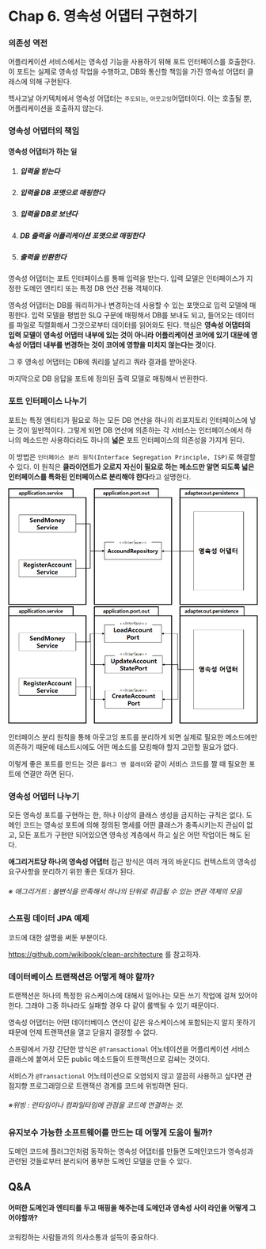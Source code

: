# Chap 6. 영속성 어댑터 구현하기



### 의존성 역전

어플리케이션 서비스에서는 영속성 기능을 사용하기 위해 포트 인터페이스를 호출한다. 이 포트는 실제로 영속성 작업을 수행하고, DB와 통신할 책임을 가진 영속성 어댑터 클래스에 의해 구현된다.

헥사고날 아키텍처에서 영속성 어댑터는 `주도되는`, `아웃고잉`어댑터이다. 이는 호출될 뿐, 어플리케이션을 호출하지 않는다.



### 영속성 어댑터의 책임

#### 영속성 어댑터가 하는 일

1. ##### 입력을 받는다

2. ##### 입력을 DB 포맷으로 매핑한다

3. ##### 입력을 DB로 보낸다

4. ##### DB 출력을 어플리케이션 포맷으로 매핑한다

5. ##### 출력을 반환한다

영속성 어댑터는 포트 인터페이스를 통해 입력을 받는다. 입력 모델은 인터페이스가 지정한 도메인 엔티티 또는 특정 DB 연산 전용 객체이다.

영속성 어댑터는 DB를 쿼리하거나 변경하는데 사용할 수 있는 포맷으로 입력 모델에 매핑한다. 입력 모델을 평범한 SLQ 구문에 매핑해서 DB를 보내도 되고, 들어오는 데이터를 파일로 직렬화해서 그것으로부터 데이터를 읽어와도 된다. 핵심은 **영속성 어댑터의 입력 모델이 영속성 어댑터 내부에 있는 것이 아니라 어플리케이션 코어에 있기 대문에 영속성 어댑터 내부를 변경하는 것이 코어에 영향을 미치지 않는다는 것**이다.

그 후 영속성 어댑터는 DB에 쿼리를 날리고 쿼라 결과를 받아온다. 

마지막으로 DB 응답을 포트에 정의된 출력 모델로 매핑해서 반환한다.



### 포트 인터페이스 나누기

포트는 특정 엔티티가 필요로 하는 모든 DB 연산을 하나의 리포지토리 인터페이스에 넣는 것이 일반적이다. 그렇게 되면 DB 연산에 의존하는 각 서비스는 인터페이스에서 하나의 메소드만 사용하더라도 하나의 **넓은** 포트 인터페이스의 의존성을 가지게 된다.

이 방법은 `인터페이스 분리 원칙(Interface Segregation Principle, ISP)`로 해결할 수 있다. 이 원칙은 **클라이언트가 오로지 자신이 필요로 하는 메소드만 알면 되도록 넓은 인터페이스를 특화된 인터페이스로 분리해야 한다**라고 설명한다.

<img src="Chap 6. 영속성 어댑터 구현하기.assets/1652495733359.png" alt="1652495733359" style="zoom:67%;" />



<img src="Chap 6. 영속성 어댑터 구현하기.assets/1652444778643.png" alt="1652444778643" style="zoom:67%;" />

인터페이스 분리 원칙을 통해 아웃고잉 포트를 분리하게 되면 실제로 필요한 메소드에만 의존하기 때문에 테스트시에도 어떤 메소드를 모킹해야 할지 고민할 필요가 없다.

이렇게 좋은 포트를 만드는 것은 `플러그 앤 플레이`와 같이 서비스 코드를 짤 때 필요한 포트에 연결만 하면 된다.



### 영속성 어댑터 나누기

모든 영속성 포트를 구현하는 한, 하나 이상의 클래스 생성을 금지하는 규칙은 없다. 도메인 코드는 영속성 포트에 의해 정의된 명세를 어떤 클래스가 충족시키는지 관심이 없고, 모든 포트가 구현만 되어있으면 영속성 계층에서 하고 싶은 어떤 작업이든 해도 된다.

**애그리거트당 하나의 영속성 어댑터** 접근 방식은 여러 개의 바운디드 컨텍스트의 영속성 요구사항을 분리하기 위한 좋은 토대가 된다.

###### 	※ 애그리거트 : 불변식을 만족해서 하나의 단위로 취급될 수 있는 연관 객체의 모음



### 스프링 데이터 JPA 예제

코드에 대한 설명을 써둔 부분이다.

https://github.com/wikibook/clean-architecture 를 참고하자.



### 데이터베이스 트랜잭션은 어떻게 해야 할까?

트랜잭션은 하나의 특정한 유스케이스에 대해서 일어나는 모든 쓰기 작업에 걸쳐 있어야 한다. 그래야 그중 하나라도 실패할 경우 다 같이 롤백될 수 있기 때문이다.

영속성 어댑터는 어떤 데이터베이스 연산이 같은 유스케이스에 포함되는지 알지 못하기 때문에 언제 트랜잭션을 열고 닫을지 결정할 수 없다.

스프링에서 가장 간단한 방식은 `@Transactional` 어노테이션을 어플리케이션 서비스 클래스에 붙여서 모든 public 메소드들이 트랜잭션으로 감싸는 것이다.

서비스가 `@Transactional` 어노테이션으로 오염되지 않고 깔끔히 사용하고 싶다면 관점지향 프로그래밍으로 트랜잭션 경계를 코드에 위빙하면 된다.

###### 	※위빙 : 런타임이나 컴파일타임에 관점을 코드에 연결하는 것.



### 유지보수 가능한 소프트웨어를 만드는 데 어떻게 도움이 될까?

도메인 코드에 플러그인처럼 동작하는 영속성 어댑터를 만들면 도메인코드가 영속성과 관련된 것들로부터 분리되어 풍부한 도메인 모델을 만들 수 있다.



## Q&A

#### 어떠한 도메인과 엔티티를 두고 매핑을 해주는데 도메인과 영속성 사이 라인을 어떻게 그어야할까?

코워킹하는 사람들과의 의사소통과 설득이 중요하다.